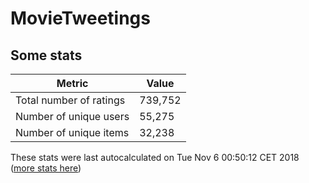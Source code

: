 # MovieTweetings
## Some stats

Metric | Value
--- | ---
Total number of ratings                 | 739,752
Number of unique users                  | 55,275
Number of unique items                  | 32,238
These stats were last autocalculated on Tue Nov 6 00:50:12 CET 2018  ([more stats here](./stats.md))

